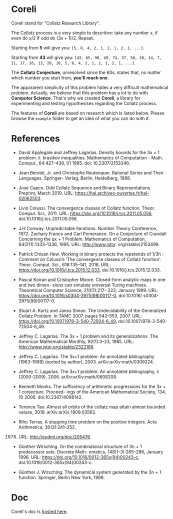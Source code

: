 # Coreli

Coreli stand for "Collatz Research Library".               

The Collatz process is a very simple to describre: take any number $x$, if even do $x/2$ if odd do $(3x+1)/2$. Repeat.   

Starting from **5** will give you: `[5, 8, 4, 2, 1, 2, 1, 2, 1, ...]`.    

Starting from **43** will give you: `[43, 65, 98, 49, 74, 37, 56, 28, 14, 7, 11, 17, 26, 13, 20, 10, 5, 8, 4, 2, 1, 2, 1, 2, 1, ...]`.   

The **Collatz Conjecture**, unresolved since the 60s, states that, no matter which number you start from, **you'll reach one**.        

The appararent simplicity of this problem hides a very difficult mathematical problem. Actually, we believe that this problem has a lot to do with **Computer Science**. That's why we created **Coreli**, a library for experimenting and testing hypothesises regarding the Collatz process.      

The features of **Coreli** are based on research which is listed below. Please browse the `example` folder to get an idea of what you can do with it.

# References

- David Applegate and Jeffrey Lagarias. Density bounds for the 3x + 1 problem. ii. krasikov
inequalities. Mathematics of Computation - Math. Comput., 64:427–438, 01 1995. doi:
10.2307/2153346.          

- Jean Berstel, Jr. and Christophe Reutenauer. Rational Series and Their Languages. Springer-
Verlag, Berlin, Heidelberg, 1988.          

- Jose Capco. Odd Collatz Sequence and Binary Representations. Preprint, March 2019. URL:
https://hal.archives-ouvertes.fr/hal-02062503.          

- Livio Colussi. The convergence classes of Collatz function. Theor. Comput. Sci., 2011. URL:
https://doi.org/10.1016/j.tcs.2011.05.056, doi:10.1016/j.tcs.2011.05.056.           

- J.H Conway. Unpredictable iterations. Number Theory Conference, 1972.
Zachary Franco and Carl Pomerance. On a Conjecture of Crandall Concerning the qx + 1
Problem. Mathematics of Computation, 64(211):1333–1336, 1995. URL: http://www.jstor.
org/stable/2153499.         

- Patrick Chisan Hew. Working in binary protects the repetends of 1/3h : Comment on Colussi’s
’The convergence classes of Collatz function’. Theor. Comput. Sci., 618:135–141, 2016. URL:
https://doi.org/10.1016/j.tcs.2015.12.033, doi:10.1016/j.tcs.2015.12.033.       

- Pascal Koiran and Cristopher Moore. Closed-form analytic maps in one and two dimen-
sions can simulate universal Turing machines. Theoretical Computer Science, 210(1):217–
223, January 1999. URL: https://doi.org/10.1016/s0304-3975(98)00117-0, doi:10.1016/
s0304-3975(98)00117-0.                  

- Stuart A. Kurtz and Janos Simon. The Undecidability of the Generalized Collatz Problem. In
TAMC 2007, pages 542–553, 2007. URL: https://doi.org/10.1007/978-3-540-72504-6_49,
doi:10.1007/978-3-540-72504-6\_49.              

- Jeffrey C. Lagarias. The 3x + 1 problem and its generalizations. The American Mathematical
Monthly, 92(1):3–23, 1985. URL: http://www.jstor.org/stable/2322189.           

- Jeffrey C. Lagarias. The 3x+1 problem: An annotated bibliography (1963–1999) (sorted by
author), 2003. arXiv:arXiv:math/0309224.           

- Jeffrey C. Lagarias. The 3x+1 problem: An annotated bibliography, ii (2000-2009), 2006.
arXiv:arXiv:math/0608208.             

- Kenneth Monks. The sufficiency of arithmetic progressions for the 3x + 1 conjecture. Proceed-
ings of the American Mathematical Society, 134, 10 2006. doi:10.2307/4098142.        

- Terence Tao. Almost all orbits of the collatz map attain almost bounded values, 2019.
arXiv:arXiv:1909.03562.              

- Riho Terras. A stopping time problem on the positive integers. Acta Arithmetica, 30(3):241–252,
1976. URL: http://eudml.org/doc/205476.            

- Günther Wirsching. On the combinatorial structure of 3n + 1 predecessor sets. Discrete Math-
ematics, 148(1-3):265–286, January 1996. URL: https://doi.org/10.1016/0012-365x(94)00243-c, doi:10.1016/0012-365x(94)00243-c.                 

- Günther J. Wirsching. The dynamical system generated by the 3n + 1 function. Springer,
Berlin New York, 1998.

# Doc

Coreli's doc is [hosted here](https://dna.hamilton.ie/tsterin/coreli/docs/).
